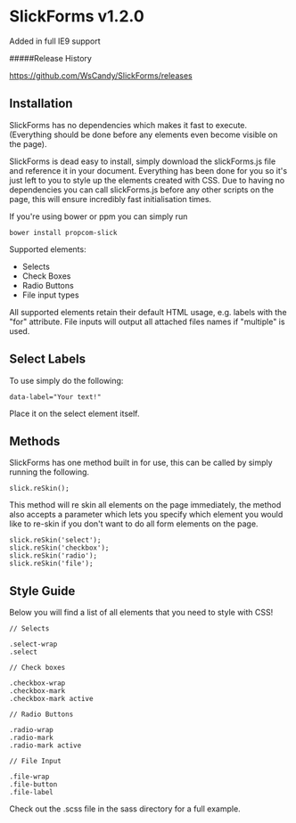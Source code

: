 SlickForms v1.2.0
==========

Added in full IE9 support

#####Release History

https://github.com/WsCandy/SlickForms/releases

Installation
---

SlickForms has no dependencies which makes it fast to execute. (Everything should be done before any elements even become visible on the page).

SlickForms is dead easy to install, simply download the slickForms.js file and reference it in your document. Everything has been done for you so it's just left to you to style up the elements created with CSS. Due to having no dependencies you can call slickForms.js before any other scripts on the page, this will ensure incredibly fast initialisation times.

If you're using bower or ppm you can simply run 

	bower install propcom-slick

Supported elements:

- Selects
- Check Boxes
- Radio Buttons
- File input types

All supported elements retain their default HTML usage, e.g. labels with the "for" attribute. File inputs will output all attached files names if "multiple" is used.

Select Labels
---

To use simply do the following:

	data-label="Your text!"

Place it on the select element itself.

Methods
---

SlickForms has one method built in for use, this can be called by simply running the following.

	slick.reSkin();

This method will re skin all elements on the page immediately, the method also accepts a parameter which lets you specify which element you would like to re-skin if you don't want to do all form elements on the page.

	slick.reSkin('select');
	slick.reSkin('checkbox');
	slick.reSkin('radio');
	slick.reSkin('file');

Style Guide
---

Below you will find a list of all elements that you need to style with CSS!

	// Selects

	.select-wrap
	.select

	// Check boxes

	.checkbox-wrap
	.checkbox-mark
	.checkbox-mark active

	// Radio Buttons

	.radio-wrap
	.radio-mark
	.radio-mark active

	// File Input

	.file-wrap
	.file-button
	.file-label

Check out the .scss file in the sass directory for a full example.
